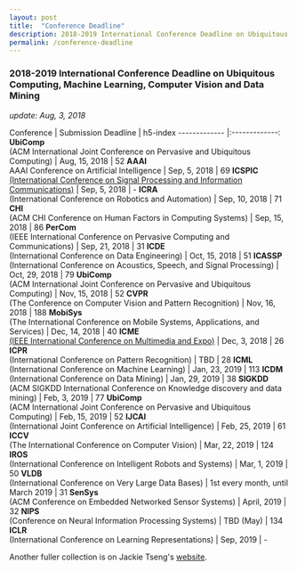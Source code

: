 ```yaml
---
layout: post
title:  "Conference Deadline"
description: 2018-2019 International Conference Deadline on Ubiquitous Computing, Machine Learning, Computer Vision and Data Mining
permalink: /conference-deadline
---
```


### 2018-2019 International Conference Deadline on Ubiquitous Computing, Machine Learning, Computer Vision and Data Mining

*update: Aug, 3, 2018*

<!--excerpt_separator-->


Conference | Submission Deadline | h5-index
------------- |:-------------:
**UbiComp** <br>(ACM International Joint Conference on Pervasive and Ubiquitous Computing) | Aug, 15, 2018 | 52
**AAAI** <br>AAAI Conference on Artificial Intelligence | Sep, 5, 2018 | 69
**ICSPIC** <br>[(International Conference on Signal Processing and Information Communications)][2] | Sep, 5, 2018 | -
**ICRA** <br>(International Conference on Robotics and Automation) | Sep, 10, 2018 | 71
**CHI** <br>(ACM CHI Conference on Human Factors in Computing Systems) | Sep, 15, 2018 | 86
**PerCom** <br>(IEEE International Conference on Pervasive Computing and Communications) | Sep, 21, 2018 | 31
**ICDE** <br>(International Conference on Data Engineering) | Oct, 15, 2018 | 51
**ICASSP** <br>(International Conference on Acoustics, Speech, and Signal Processing) | Oct, 29, 2018 | 79
**UbiComp** <br>(ACM International Joint Conference on Pervasive and Ubiquitous Computing) | Nov, 15, 2018 | 52
**CVPR** <br>(The Conference on Computer Vision and Pattern Recognition) | Nov, 16, 2018 | 188
**MobiSys** <br>(The International Conference on Mobile Systems, Applications, and Services) | Dec, 14, 2018 | 40
**ICME** <br>[(IEEE International Conference on Multimedia and Expo)][3] | Dec, 3, 2018 | 26
**ICPR** <br>(International Conference on Pattern Recognition) | TBD | 28
**ICML** <br>(International Conference on Machine Learning) | Jan, 23, 2019 | 113
**ICDM** <br>(International Conference on Data Mining) | Jan, 29, 2019 | 38
**SIGKDD** <br>(ACM SIGKDD International Conference on Knowledge discovery and data mining) | Feb, 3, 2019 | 77
**UbiComp** <br>(ACM International Joint Conference on Pervasive and Ubiquitous Computing) | Feb, 15, 2019 | 52
**IJCAI** <br>(International Joint Conference on Artificial Intelligence) | Feb, 25, 2019 | 61
**ICCV** <br>(The International Conference on Computer Vision) | Mar, 22, 2019 | 124
**IROS** <br>(International Conference on Intelligent Robots and Systems) | Mar, 1, 2019 | 50
**VLDB** <br>(International Conference on Very Large Data Bases) | 1st every month, until March 2019 | 31
**SenSys** <br>(ACM Conference on Embedded Networked Sensor Systems) | April, 2019 | 32
**NIPS** <br>(Conference on Neural Information Processing Systems) | TBD (May) | 134
**ICLR** <br>(International Conference on Learning Representations) | Sep, 2019 | -


Another fuller collection is on Jackie Tseng's [website][1]. 

[1]: https://jackietseng.github.io/conference_call_for_paper/2018-2019-conferences.html
[2]: http://www.icme2019.org/
[3]: http://www.icspic.com/


